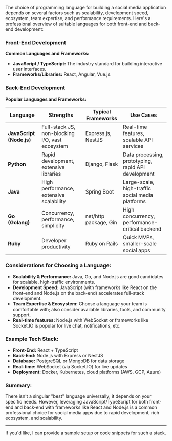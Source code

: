The choice of programming language for building a social media application depends on several factors such as scalability, development speed, ecosystem, team expertise, and performance requirements. Here's a professional overview of suitable languages for both front-end and back-end development:

### Front-End Development
**Common Languages and Frameworks:**
- **JavaScript / TypeScript:** The industry standard for building interactive user interfaces.
- **Frameworks/Libraries:** React, Angular, Vue.js.

### Back-End Development
**Popular Languages and Frameworks:**

| Language | Strengths | Typical Frameworks | Use Cases |
|------------|--------------|----------------------|------------|
| **JavaScript (Node.js)** | Full-stack JS, non-blocking I/O, vast ecosystem | Express.js, NestJS | Real-time features, scalable API services |
| **Python** | Rapid development, extensive libraries | Django, Flask | Data processing, prototyping, rapid API development |
| **Java** | High performance, extensive scalability | Spring Boot | Large-scale, high-traffic social media platforms |
| **Go (Golang)** | Concurrency, performance, simplicity | net/http package, Gin | High concurrency, performance-critical backend |
| **Ruby** | Developer productivity | Ruby on Rails | Quick MVPs, smaller-scale social apps |

### Considerations for Choosing a Language:
- **Scalability & Performance:** Java, Go, and Node.js are good candidates for scalable, high-traffic environments.
- **Development Speed:** JavaScript (with frameworks like React on the front-end and Node.js on the back-end) accelerates full-stack development.
- **Team Expertise & Ecosystem:** Choose a language your team is comfortable with; also consider available libraries, tools, and community support.
- **Real-time features:** Node.js with WebSocket or frameworks like Socket.IO is popular for live chat, notifications, etc.

### Example Tech Stack:
- **Front-End:** React + TypeScript
- **Back-End:** Node.js with Express or NestJS
- **Database:** PostgreSQL or MongoDB for data storage
- **Real-time:** WebSocket (via Socket.IO) for live updates
- **Deployment:** Docker, Kubernetes, cloud platforms (AWS, GCP, Azure)

### Summary:
There isn't a singular "best" language universally; it depends on your specific needs. However, leveraging JavaScript/TypeScript for both front-end and back-end with frameworks like React and Node.js is a common professional choice for social media apps due to rapid development, rich ecosystem, and scalability.

---

If you'd like, I can provide a sample setup or code snippets for such a stack.